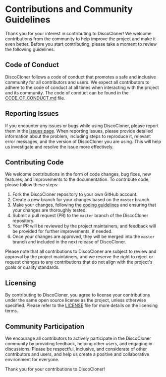 # Contributions and Community Guidelines

Thank you for your interest in contributing to DiscoCloner! We welcome contributions from the community to help improve the project and make it even better. Before you start contributing, please take a moment to review the following guidelines.

## Code of Conduct

DiscoCloner follows a code of conduct that promotes a safe and inclusive community for all contributors and users. We expect all contributors to adhere to the code of conduct at all times when interacting with the project and its community. The code of conduct can be found in the [CODE_OF_CONDUCT.md](CODE_OF_CONDUCT.md) file.

## Reporting Issues

If you encounter any issues or bugs while using DiscoCloner, please report them in the [Issues page](https://github.com/Ghalbeyou/DiscoCloner/issues). When reporting issues, please provide detailed information about the problem, including steps to reproduce it, relevant error messages, and the version of DiscoCloner you are using. This will help us investigate and resolve the issue more effectively.

## Contributing Code

We welcome contributions in the form of code changes, bug fixes, new features, and improvements to the documentation. To contribute code, please follow these steps:

1. Fork the DiscoCloner repository to your own GitHub account.
2. Create a new branch for your changes based on the `master` branch.
3. Make your changes, following the [coding guidelines](link-to-coding-guidelines) and ensuring that your changes are thoroughly tested.
4. Submit a pull request (PR) to the `master` branch of the DiscoCloner repository.
5. Your PR will be reviewed by the project maintainers, and feedback will be provided for further improvements, if needed.
6. Once your changes are approved, they will be merged into the `master` branch and included in the next release of DiscoCloner.

Please note that all contributions to DiscoCloner are subject to review and approval by the project maintainers, and we reserve the right to reject or request changes to any contributions that do not align with the project's goals or quality standards.

## Licensing

By contributing to DiscoCloner, you agree to license your contributions under the same open source license as the project, unless otherwise specified. Please refer to the [LICENSE](https://github.com/Ghalbeyou/DiscoCloner/blob/main/LICENSE) file for more details on the licensing terms.

## Community Participation

We encourage all contributors to actively participate in the DiscoCloner community by providing feedback, helping other users, and engaging in discussions. Please be respectful, inclusive, and considerate of other contributors and users, and help us create a positive and collaborative environment for everyone.

Thank you for your contributions to DiscoCloner!
